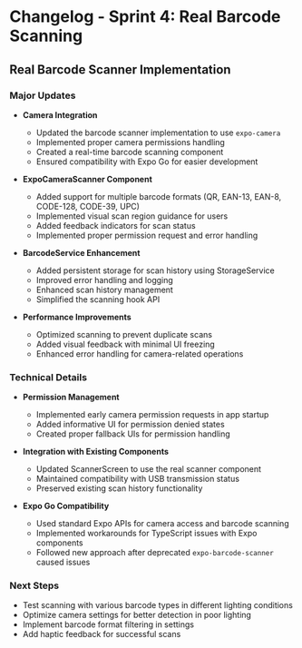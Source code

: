 # Changelog - Sprint 4: Real Barcode Scanning

## Real Barcode Scanner Implementation

### Major Updates

- **Camera Integration**
  - Updated the barcode scanner implementation to use `expo-camera`
  - Implemented proper camera permissions handling
  - Created a real-time barcode scanning component
  - Ensured compatibility with Expo Go for easier development

- **ExpoCameraScanner Component**
  - Added support for multiple barcode formats (QR, EAN-13, EAN-8, CODE-128, CODE-39, UPC)
  - Implemented visual scan region guidance for users
  - Added feedback indicators for scan status
  - Implemented proper permission request and error handling

- **BarcodeService Enhancement**
  - Added persistent storage for scan history using StorageService
  - Improved error handling and logging
  - Enhanced scan history management
  - Simplified the scanning hook API

- **Performance Improvements**
  - Optimized scanning to prevent duplicate scans
  - Added visual feedback with minimal UI freezing
  - Enhanced error handling for camera-related operations

### Technical Details

- **Permission Management**
  - Implemented early camera permission requests in app startup
  - Added informative UI for permission denied states
  - Created proper fallback UIs for permission handling

- **Integration with Existing Components**
  - Updated ScannerScreen to use the real scanner component
  - Maintained compatibility with USB transmission status
  - Preserved existing scan history functionality

- **Expo Go Compatibility**
  - Used standard Expo APIs for camera access and barcode scanning
  - Implemented workarounds for TypeScript issues with Expo components
  - Followed new approach after deprecated `expo-barcode-scanner` caused issues

### Next Steps

- Test scanning with various barcode types in different lighting conditions
- Optimize camera settings for better detection in poor lighting
- Implement barcode format filtering in settings
- Add haptic feedback for successful scans 